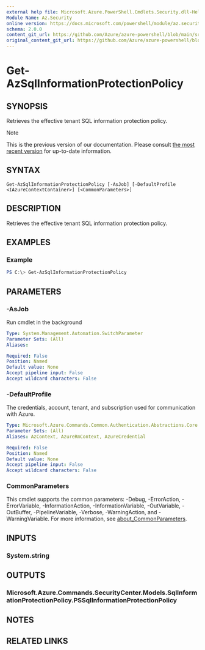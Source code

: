 ```yaml
---
external help file: Microsoft.Azure.PowerShell.Cmdlets.Security.dll-Help.xml
Module Name: Az.Security
online version: https://docs.microsoft.com/powershell/module/az.security/Get-AzSqlInformationProtectionPolicy
schema: 2.0.0
content_git_url: https://github.com/Azure/azure-powershell/blob/main/src/Security/Security/help/Get-AzSqlInformationProtectionPolicy.md
original_content_git_url: https://github.com/Azure/azure-powershell/blob/main/src/Security/Security/help/Get-AzSqlInformationProtectionPolicy.md
---
```


# Get-AzSqlInformationProtectionPolicy

## SYNOPSIS
Retrieves the effective tenant SQL information protection policy.

> [!NOTE]
>This is the previous version of our documentation. Please consult [the most recent version](/powershell/module/az.security/get-azsqlinformationprotectionpolicy) for up-to-date information.

## SYNTAX

```
Get-AzSqlInformationProtectionPolicy [-AsJob] [-DefaultProfile <IAzureContextContainer>] [<CommonParameters>]
```

## DESCRIPTION
Retrieves the effective tenant SQL information protection policy.

## EXAMPLES

### Example
```powershell
PS C:\> Get-AzSqlInformationProtectionPolicy
```

## PARAMETERS

### -AsJob
Run cmdlet in the background

```yaml
Type: System.Management.Automation.SwitchParameter
Parameter Sets: (All)
Aliases:

Required: False
Position: Named
Default value: None
Accept pipeline input: False
Accept wildcard characters: False
```

### -DefaultProfile
The credentials, account, tenant, and subscription used for communication with Azure.

```yaml
Type: Microsoft.Azure.Commands.Common.Authentication.Abstractions.Core.IAzureContextContainer
Parameter Sets: (All)
Aliases: AzContext, AzureRmContext, AzureCredential

Required: False
Position: Named
Default value: None
Accept pipeline input: False
Accept wildcard characters: False
```

### CommonParameters
This cmdlet supports the common parameters: -Debug, -ErrorAction, -ErrorVariable, -InformationAction, -InformationVariable, -OutVariable, -OutBuffer, -PipelineVariable, -Verbose, -WarningAction, and -WarningVariable. For more information, see [about_CommonParameters](http://go.microsoft.com/fwlink/?LinkID=113216).

## INPUTS

### System.string

## OUTPUTS

### Microsoft.Azure.Commands.SecurityCenter.Models.SqlInformationProtectionPolicy.PSSqlInformationProtectionPolicy

## NOTES

## RELATED LINKS
